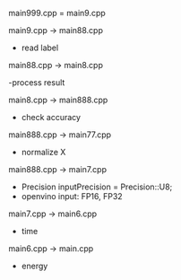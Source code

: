 main999.cpp = main9.cpp

main9.cpp -> main88.cpp

- read label

main88.cpp -> main8.cpp

-process result

main8.cpp -> main888.cpp

- check accuracy

main888.cpp -> main77.cpp

- normalize X

main888.cpp -> main7.cpp

- Precision inputPrecision = Precision::U8;
- openvino input: FP16, FP32

main7.cpp -> main6.cpp

- time 

main6.cpp -> main.cpp

- energy
